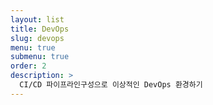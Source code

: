 ```yaml
---
layout: list
title: DevOps
slug: devops
menu: true
submenu: true
order: 2
description: >
  CI/CD 파이프라인구성으로 이상적인 DevOps 환경하기
---
```


